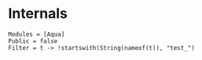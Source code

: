 # Internals

```@autodocs
Modules = [Aqua]
Public = false
Filter = t -> !startswith(String(nameof(t)), "test_")
```
